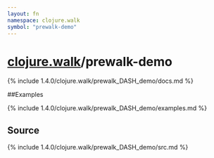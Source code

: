 ```yaml
---
layout: fn
namespace: clojure.walk
symbol: "prewalk-demo"
---
```


# [clojure.walk](../)/prewalk-demo

{% include 1.4.0/clojure.walk/prewalk_DASH_demo/docs.md %}

##Examples

{% include 1.4.0/clojure.walk/prewalk_DASH_demo/examples.md %}
## Source
{% include 1.4.0/clojure.walk/prewalk_DASH_demo/src.md %}

